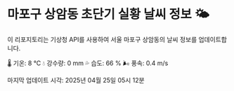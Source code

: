 
# 마포구 상암동 초단기 실황 날씨 정보 🌤️

이 리포지토리는 기상청 API를 사용하여 서울 마포구 상암동의 날씨 정보를 업데이트합니다. 

🌡️ 기온: 8 ℃
💧 강수량: 0 mm
💦 습도: 66 %
🌬️ 풍속: 0.4 m/s

마지막 업데이트 시각: 2025년 04월 25일 05시 12분    
